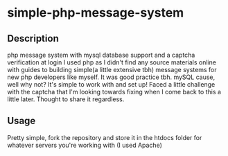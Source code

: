 # simple-php-message-system

## Description
php message system with mysql database support and a captcha verification at login
I used php as I didn't find any source materials online with guides to building simple(a little extensive tbh) message systems for new php developers like myself.
It was good practice tbh. mySQL cause, well why not? It's simple to work with and set up! Faced a little challenge with the captcha that I'm looking towards fixing when I come back to this a little later. Thought to share it regardless.

## Usage
Pretty simple, fork the repository and store it in the htdocs folder for whatever servers you're working with (I used Apache)
